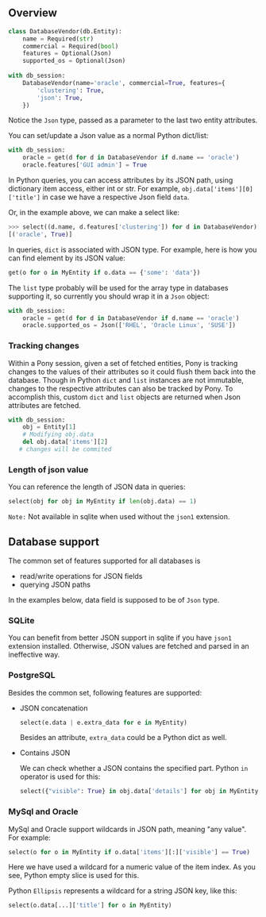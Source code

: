 ## Overview

```python
class DatabaseVendor(db.Entity):
    name = Required(str)
    commercial = Required(bool)
    features = Optional(Json)
    supported_os = Optional(Json)
    
with db_session:
    DatabaseVendor(name='oracle', commercial=True, features={
        'clustering': True,
        'json': True,
    })
```
Notice the `Json` type, passed as a parameter to the last two entity attributes.

You can set/update a Json value as a normal Python dict/list:
```python
with db_session:
    oracle = get(d for d in DatabaseVendor if d.name == 'oracle')
    oracle.features['GUI admin'] = True
```
 
In Python queries, you can access attributes by its JSON path,
using dictionary item access, either int or str.
For example, `obj.data['items'][0]['title']` in case we have a respective Json field `data`.

Or, in the example above, we can make a select like:
```python
>>> select((d.name, d.features['clustering']) for d in DatabaseVendor)[:]
[('oracle', True)]
```


In queries, `dict` is associated with JSON type. For example, here is how you can find element
by its JSON value:
```python
get(o for o in MyEntity if o.data == {'some': 'data'})
```
The `list` type probably will be used for the array type in databases supporting it,
so currently you should wrap it in a `Json` object:

```python
with db_session:
    oracle = get(d for d in DatabaseVendor if d.name == 'oracle')
    oracle.supported_os = Json(['RHEL', 'Oracle Linux', 'SUSE'])
```

### Tracking changes

Within a Pony session, given a set of fetched entities,
Pony is tracking changes to the values of their attributes so it could flush them back
into the database. Though in Python `dict` and `list` instances are not immutable,
changes to the respective attributes can also be tracked by Pony.
To accomplish this, custom `dict` and `list` objects are returned
when Json attributes are fetched.

```python
with db_session:
    obj = Entity[1]
    # Modifying obj.data
    del obj.data['items'][2]
   # changes will be commited
```

### Length of json value

You can reference the length of JSON data in queries:

```python
select(obj for obj in MyEntity if len(obj.data) == 1)
```

`Note:` Not available in sqlite when used without the `json1` extension.

##  Database support

The common set of features supported for all databases is
- read/write operations for JSON fields
- querying JSON paths

In the examples below, data field is supposed to be of `Json` type.

### SQLite

You can benefit from better JSON support in sqlite if you have `json1` extension
installed. Otherwise, JSON values are fetched and parsed in an ineffective way.

### PostgreSQL
Besides the common set, following features are supported:

- JSON concatenation

    ```python
    select(e.data | e.extra_data for e in MyEntity)
    ```
    
    Besides an attribute, `extra_data` could be a Python dict as well.

- Contains JSON

    We can check whether a JSON contains the specified part.
    Python `in` operator is used for this:
    
    ```python
    select({"visible": True} in obj.data['details'] for obj in MyEntity)
    ```

### MySql and Oracle

MySql and Oracle support wildcards in JSON path, meaning "any value".
For example:
```python
select(o for o in MyEntity if o.data['items'][:]['visible'] == True)
```
Here we have used a wildcard for a numeric value of the item index. As you see,
Python empty slice is used for this.

Python `Ellipsis` represents a wildcard for a string JSON key, like this:
```python
select(o.data[...]['title'] for o in MyEntity)
```